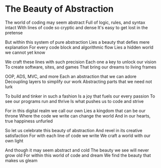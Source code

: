 # The Beauty of Abstraction

The world of coding may seem abstract
Full of logic, rules, and syntax intact
With lines of code so cryptic and dense
It's easy to get lost in the pretense

But within this system of pure abstraction
Lies a beauty that defies mere explanation
For every code block and algorithmic flow
Lies a hidden world we cannot yet know

We craft these lines with such precision
Each one a key to unlock our vision
To create software, sites, and games
That bring our dreams to living frames

OOP, ADS, MVC, and more
Each an abstraction that we can adore
Decoupling layers to simplify our work
Abstracting parts that we need not lurk

To build and tinker in such a fashion
Is a joy that fuels our every passion
To see our programs run and thrive
Is what pushes us to code and strive

For in this digital realm we call our own
Lies a kingdom that can be our throne
Where the code we write can change the world
And in our hearts, true happiness unfurled

So let us celebrate this beauty of abstraction
And revel in its creative satisfaction
For with each line of code we write
We craft a world with our own light

And though it may seem abstract and cold
The beauty we see will never grow old
For within this world of code and dream
We find the beauty that makes us gleam